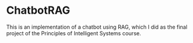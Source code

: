 # ChatbotRAG
This is an implementation of a chatbot using RAG, which I did as the final project of the Principles of Intelligent Systems course.
